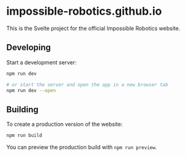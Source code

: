 # impossible-robotics.github.io

This is the Svelte project for the official Impossible Robotics website.

## Developing

Start a development server:

```bash
npm run dev

# or start the server and open the app in a new browser tab
npm run dev --open
```

## Building

To create a production version of the website:

```bash
npm run build
```

You can preview the production build with `npm run preview`.
